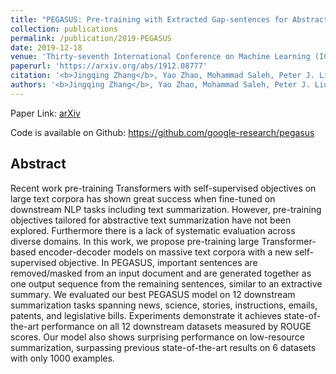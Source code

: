 ```yaml
---
title: "PEGASUS: Pre-training with Extracted Gap-sentences for Abstractive Summarization"
collection: publications
permalink: /publication/2019-PEGASUS
date: 2019-12-18
venue: 'Thirty-seventh International Conference on Machine Learning (ICML 2020)'
paperurl: 'https://arxiv.org/abs/1912.08777'
citation: '<b>Jingqing Zhang</b>, Yao Zhao, Mohammad Saleh, Peter J. Liu. "PEGASUS: Pre-training with Extracted Gap-sentences for Abstractive Summarization." Thirty-seventh International Conference on Machine Learning (ICML). 2020. '
authors: '<b>Jingqing Zhang</b>, Yao Zhao, Mohammad Saleh, Peter J. Liu'
---
```


Paper Link: [arXiv](https://arxiv.org/pdf/1912.08777.pdf) 

Code is available on Github: https://github.com/google-research/pegasus

## Abstract
Recent work pre-training Transformers with self-supervised objectives on large text corpora has shown great success when fine-tuned on downstream NLP tasks including text summarization. However, pre-training objectives tailored for abstractive text summarization have not been explored. Furthermore there is a lack of systematic evaluation across diverse domains. In this work, we propose pre-training large Transformer-based encoder-decoder models on massive text corpora with a new self-supervised objective. In PEGASUS, important sentences are removed/masked from an input document and are generated together as one output sequence from the remaining sentences, similar to an extractive summary. We evaluated our best PEGASUS model on 12 downstream summarization tasks spanning news, science, stories, instructions, emails, patents, and legislative bills. Experiments demonstrate it achieves state-of-the-art performance on all 12 downstream datasets measured by ROUGE scores. Our model also shows surprising performance on low-resource summarization, surpassing previous state-of-the-art results on 6 datasets with only 1000 examples.
